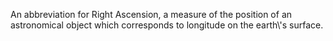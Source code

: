 An abbreviation for Right Ascension, a measure of the position of an
astronomical object which corresponds to longitude on the earth\\'s
surface.
